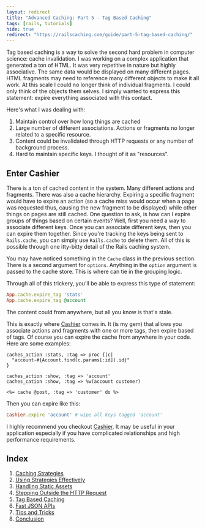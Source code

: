 ```yaml
---
layout: redirect
title: "Advanced Caching: Part 5 - Tag Based Caching"
tags: [rails, tutorials]
hide: true
redirect: "https://railscaching.com/guide/part-5-tag-based-caching/"
---
```


Tag based caching is a way to solve the second hard problem in computer
science: cache invalidation. I was working on a complex application that
generated a ton of HTML. It was very repetitive in nature but highly
associative. The same data would be displayed on many different pages.
HTML fragments may need to reference many different objects to make it
all work. At this scale I could no longer think of individual fragments.
I could only think of the objects them selves. I simply wanted to
express this statement: expire everything associated with this contact.

Here's what I was dealing with:

1. Maintain control over how long things are cached
2. Large number of different associations. Actions or fragments no
   longer related to a specific resource. 
3. Content could be invalidated through HTTP requests or any number of
   background process.
4. Hard to maintain specific keys. I thought of it as "resources".

## Enter Cashier

There is a ton of cached content in the system. Many different actions
and fragments. There was also a cache hierarchy. Expiring a specific
fragment would have to expire an action (so a cache miss would occur
when a page was requested thus, causing the new fragment to be
displayed) while other things on pages are still cached. One question to
ask, is how can I expire groups of things based on certain events? Well,
first you need a way to associate different keys. Once you can associate
different keys, then you can expire them together. Since you're tracking
the keys being sent to `Rails.cache`, you can simply use `Rails.cache`
to delete them. All of this is possible through one itty-bitty detail of
the Rails caching system. 

You may have noticed something in the `Cache` class in the previous
section. There is a second argument for `options`. Anything in the
`option` argument is passed to the cache store. This is where can tie in
the grouping logic.

Through all of this trickery, you'll be able to express this type of
statement:

```ruby
App.cache.expire_tag 'stats' 
App.cache.expire_tag @account
```

The content could from anywhere, but all you know is that's stale.

This is exactly where [Cashier](https://github.com/twinturbo/cashier) comes
in. It (is my gem) that allows you associate actions and fragments with
one or more tags, then expire based of tags. Of course you can expire
the cache from anywhere in your code. Here are some examples:

    caches_action :stats, :tag => proc {|c|
      "account-#{Account.find(c.params[:id]).id}"
    }

    caches_action :show, :tag => 'account'
    caches_cation :show, :tag => %w(account customer)

    <%= cache @post, :tag => 'customer' do %>

Then you can expire like this:

```ruby
Cashier.expire 'account' # wipe all keys tagged 'account'
```

I highly recommend you checkout [Cashier](https://github.com/twinturbo/cashier).
It may be useful in your application especially if you have complicated
relationships and high performance requirements.

## Index

1. [Caching Strategies](/2012/07/advanced_caching_part_1-caching_strategies)
2. [Using Strategies Effectively](/2012/07/advanced_caching_part_2-using_strategies)
3. [Handling Static Assets](/2012/07/advanced_caching_part_3-static_assets)
4. [Stepping Outside the HTTP Request](/2012/07/advanced_caching_part_4-stepping_outside_the_http_request)
5. [Tag Based Caching](/2012/07/advanced_caching_part_5-tag_based_caching)
6. [Fast JSON APIs](/2012/07/advanced_caching_part_6-fast_json_apis)
7. [Tips and Tricks](/2012/07/advanced_caching_part_7-tips_and_tricks)
8. [Conclusion](/2012/07/advanced_caching_part_8-conclusion)
